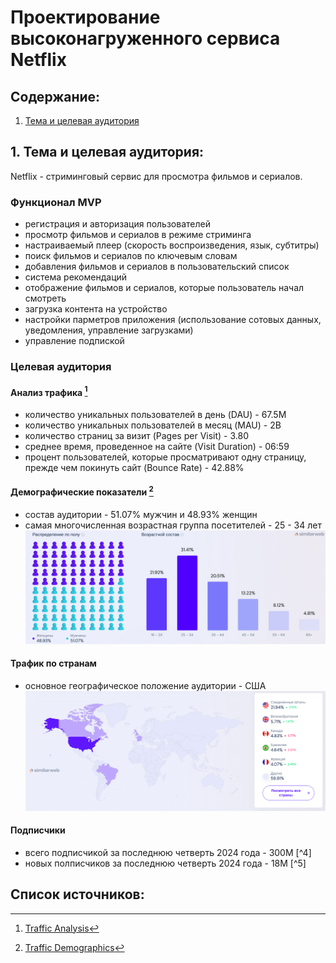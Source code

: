 # Проектирование высоконагруженного сервиса Netflix

## Содержание:
1. [Тема и целевая аудитория](#1)

## 1. Тема и целевая аудитория:
Netflix - стриминговый сервис для просмотра фильмов и сериалов.

### Функционал MVP
- регистрация и авторизация пользователей
- просмотр фильмов и сериалов в режиме стриминга
- настраиваемый плеер (скорость воспроизведения, язык, субтитры)
- поиск фильмов и сериалов по ключевым словам
- добавления фильмов и сериалов в пользовательский список
- система рекомендаций
- отображение фильмов и сериалов, которые пользователь начал смотреть
- загрузка контента на устройство
- настройки парметров приложения (использование сотовых данных, уведомления, управление загрузками)
- управление подпиской

### Целевая аудитория

#### Анализ трафика [^1]
- количество уникальных пользователей в день (DAU) - 67.5M
- количество уникальных пользователей в месяц (MAU) - 2B
- количество страниц за визит (Pages per Visit) - 3.80
- среднее время, проведенное на сайте (Visit Duration) - 06:59
- процент пользователей, которые просматривают одну страницу, прежде чем покинуть сайт (Bounce Rate) - 42.88%

#### Демографические показатели [^2]
- состав аудитории - 51.07% мужчин и 48.93% женщин
- самая многочисленная возрастная группа посетителей - 25 - 34 лет
![Demographics](images/demographics.png)

 #### Трафик по странам
- основное географическое положение аудитории - США
![Geography](images/geography.png)

#### Подписчики
- всего подписчикой за последнюю четверть 2024 года - 300M [^4]
- новых полписчиков за последнюю четверть 2024 года - 18M [^5]

## Список источников:
[^1]: [Traffic Analysis](https://hypestat.com/info/netflix.com)

[^2]: [Traffic Demographics](https://www.similarweb.com/ru/website/netflix.com/#demographics)

[^2]: [Subscribers Fourth Quarter of 2024](https://www.statista.com/statistics/250934/quarterly-number-of-netflix-streaming-subscribers-worldwide/)

[^2]: [New Subscribers Fourth Quarter of 2024](https://www.statista.com/statistics/196645/quarterly-net-subscriber-additions-of-netflix-since-2009/)

